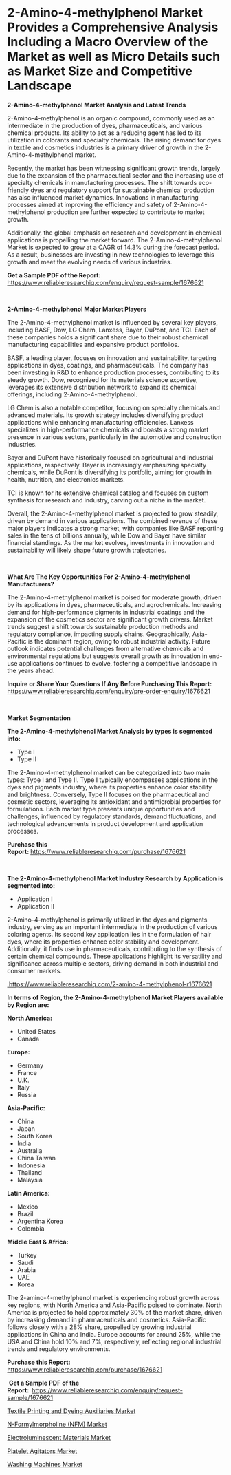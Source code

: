<p><h1>2-Amino-4-methylphenol Market Provides a Comprehensive Analysis Including a Macro Overview of the Market as well as Micro Details such as Market Size and Competitive Landscape</h1></p><p><strong>2-Amino-4-methylphenol Market Analysis and Latest Trends</strong></p>
<p><p>2-Amino-4-methylphenol is an organic compound, commonly used as an intermediate in the production of dyes, pharmaceuticals, and various chemical products. Its ability to act as a reducing agent has led to its utilization in colorants and specialty chemicals. The rising demand for dyes in textile and cosmetics industries is a primary driver of growth in the 2-Amino-4-methylphenol market.</p><p>Recently, the market has been witnessing significant growth trends, largely due to the expansion of the pharmaceutical sector and the increasing use of specialty chemicals in manufacturing processes. The shift towards eco-friendly dyes and regulatory support for sustainable chemical production has also influenced market dynamics. Innovations in manufacturing processes aimed at improving the efficiency and safety of 2-Amino-4-methylphenol production are further expected to contribute to market growth.</p><p>Additionally, the global emphasis on research and development in chemical applications is propelling the market forward. The 2-Amino-4-methylphenol Market is expected to grow at a CAGR of 14.3% during the forecast period. As a result, businesses are investing in new technologies to leverage this growth and meet the evolving needs of various industries.</p></p>
<p><strong>Get a Sample PDF of the Report:&nbsp;</strong> <a href="https://www.reliableresearchiq.com/enquiry/request-sample/1676621?utm_campaign=104&utm_medium=2&utm_source=Github&utm_content=ia&utm_term=30092024&utm_id=2-amino-4-methylphenol">https://www.reliableresearchiq.com/enquiry/request-sample/1676621</a></p>
<p>&nbsp;</p>
<p><strong>2-Amino-4-methylphenol Major Market Players</strong></p>
<p><p>The 2-Amino-4-methylphenol market is influenced by several key players, including BASF, Dow, LG Chem, Lanxess, Bayer, DuPont, and TCI. Each of these companies holds a significant share due to their robust chemical manufacturing capabilities and expansive product portfolios.</p><p>BASF, a leading player, focuses on innovation and sustainability, targeting applications in dyes, coatings, and pharmaceuticals. The company has been investing in R&D to enhance production processes, contributing to its steady growth. Dow, recognized for its materials science expertise, leverages its extensive distribution network to expand its chemical offerings, including 2-Amino-4-methylphenol.</p><p>LG Chem is also a notable competitor, focusing on specialty chemicals and advanced materials. Its growth strategy includes diversifying product applications while enhancing manufacturing efficiencies. Lanxess specializes in high-performance chemicals and boasts a strong market presence in various sectors, particularly in the automotive and construction industries.</p><p>Bayer and DuPont have historically focused on agricultural and industrial applications, respectively. Bayer is increasingly emphasizing specialty chemicals, while DuPont is diversifying its portfolio, aiming for growth in health, nutrition, and electronics markets.</p><p>TCI is known for its extensive chemical catalog and focuses on custom synthesis for research and industry, carving out a niche in the market.</p><p>Overall, the 2-Amino-4-methylphenol market is projected to grow steadily, driven by demand in various applications. The combined revenue of these major players indicates a strong market, with companies like BASF reporting sales in the tens of billions annually, while Dow and Bayer have similar financial standings. As the market evolves, investments in innovation and sustainability will likely shape future growth trajectories.</p></p>
<p>&nbsp;</p>
<p><strong>What Are The Key Opportunities For 2-Amino-4-methylphenol Manufacturers?</strong></p>
<p><p>The 2-Amino-4-methylphenol market is poised for moderate growth, driven by its applications in dyes, pharmaceuticals, and agrochemicals. Increasing demand for high-performance pigments in industrial coatings and the expansion of the cosmetics sector are significant growth drivers. Market trends suggest a shift towards sustainable production methods and regulatory compliance, impacting supply chains. Geographically, Asia-Pacific is the dominant region, owing to robust industrial activity. Future outlook indicates potential challenges from alternative chemicals and environmental regulations but suggests overall growth as innovation in end-use applications continues to evolve, fostering a competitive landscape in the years ahead.</p></p>
<p><strong>Inquire or Share Your Questions If Any Before Purchasing This Report:</strong> <a href="https://www.reliableresearchiq.com/enquiry/pre-order-enquiry/1676621?utm_campaign=104&utm_medium=2&utm_source=Github&utm_content=ia&utm_term=30092024&utm_id=2-amino-4-methylphenol">https://www.reliableresearchiq.com/enquiry/pre-order-enquiry/1676621</a></p>
<p>&nbsp;</p>
<p><strong>Market Segmentation</strong></p>
<p><strong>The 2-Amino-4-methylphenol Market Analysis by types is segmented into:</strong></p>
<p><ul><li>Type I</li><li>Type II</li></ul></p>
<p><p>The 2-Amino-4-methylphenol market can be categorized into two main types: Type I and Type II. Type I typically encompasses applications in the dyes and pigments industry, where its properties enhance color stability and brightness. Conversely, Type II focuses on the pharmaceutical and cosmetic sectors, leveraging its antioxidant and antimicrobial properties for formulations. Each market type presents unique opportunities and challenges, influenced by regulatory standards, demand fluctuations, and technological advancements in product development and application processes.</p></p>
<p><strong>Purchase this Report:&nbsp;</strong><a href="https://www.reliableresearchiq.com/purchase/1676621?utm_campaign=104&utm_medium=2&utm_source=Github&utm_content=ia&utm_term=30092024&utm_id=2-amino-4-methylphenol">https://www.reliableresearchiq.com/purchase/1676621</a></p>
<p>&nbsp;</p>
<p><strong>The 2-Amino-4-methylphenol Market Industry Research by Application is segmented into:</strong></p>
<p><ul><li>Application I</li><li>Application II</li></ul></p>
<p><p>2-Amino-4-methylphenol is primarily utilized in the dyes and pigments industry, serving as an important intermediate in the production of various coloring agents. Its second key application lies in the formulation of hair dyes, where its properties enhance color stability and development. Additionally, it finds use in pharmaceuticals, contributing to the synthesis of certain chemical compounds. These applications highlight its versatility and significance across multiple sectors, driving demand in both industrial and consumer markets.</p></p>
<p><a href="https://www.reliableresearchiq.com/2-amino-4-methylphenol-r1676621?utm_campaign=104&utm_medium=2&utm_source=Github&utm_content=ia&utm_term=30092024&utm_id=2-amino-4-methylphenol">&nbsp;https://www.reliableresearchiq.com/2-amino-4-methylphenol-r1676621</a></p>
<p><strong>In terms of Region, the 2-Amino-4-methylphenol Market Players available by Region are:</strong></p>
<p>
    <p> <strong> North America: </strong>
        <ul>
            <li>United States</li>
            <li>Canada</li>
        </ul>
        </p> 
    <p> <strong> Europe: </strong>
        <ul>
            <li>Germany</li>
            <li>France</li>
            <li>U.K.</li>
            <li>Italy</li>
            <li>Russia</li>
        </ul>
        </p> 
    <p> <strong> Asia-Pacific: </strong>
        <ul>
            <li>China</li>
            <li>Japan</li>
            <li>South Korea</li>
            <li>India</li>
            <li>Australia</li>
            <li>China Taiwan</li>
            <li>Indonesia</li>
            <li>Thailand</li>
            <li>Malaysia</li>
        </ul>
        </p> 
    <p> <strong> Latin America: </strong>
        <ul>
            <li>Mexico</li>
            <li>Brazil</li>
            <li>Argentina Korea</li>
            <li>Colombia</li>
        </ul>
        </p> 
    <p> <strong> Middle East & Africa: </strong>
        <ul>
            <li>Turkey</li>
            <li>Saudi</li>
            <li>Arabia</li>
            <li>UAE</li>
            <li>Korea</li>
        </ul>
    </p>
    </p>
<p><p>The 2-amino-4-methylphenol market is experiencing robust growth across key regions, with North America and Asia-Pacific poised to dominate. North America is projected to hold approximately 30% of the market share, driven by increasing demand in pharmaceuticals and cosmetics. Asia-Pacific follows closely with a 28% share, propelled by growing industrial applications in China and India. Europe accounts for around 25%, while the USA and China hold 10% and 7%, respectively, reflecting regional industrial trends and regulatory environments.</p></p>
<p><strong>Purchase this Report: </strong><a href="https://www.reliableresearchiq.com/purchase/1676621?utm_campaign=104&utm_medium=2&utm_source=Github&utm_content=ia&utm_term=30092024&utm_id=2-amino-4-methylphenol">https://www.reliableresearchiq.com/purchase/1676621</a></p>
<p>&nbsp;<strong>Get a Sample PDF of the Report:&nbsp;&nbsp;</strong><a href="https://www.reliableresearchiq.com/enquiry/request-sample/1676621?utm_campaign=104&utm_medium=2&utm_source=Github&utm_content=ia&utm_term=30092024&utm_id=2-amino-4-methylphenol">https://www.reliableresearchiq.com/enquiry/request-sample/1676621</a></p>
<p><strong></strong></p>
<p><p><a href="https://github.com/ardellegief/Market-Research-Report-List-1/blob/main/textile-printing-and-dyeing-auxiliaries-market.md?utm_campaign=104&utm_medium=2&utm_source=Github&utm_content=ia&utm_term=30092024&utm_id=2-amino-4-methylphenol">Textile Printing and Dyeing Auxiliaries Market</a></p><p><a href="https://github.com/darientvns/Market-Research-Report-List-1/blob/main/n-formylmorpholine-nfm-market.md?utm_campaign=104&utm_medium=2&utm_source=Github&utm_content=ia&utm_term=30092024&utm_id=2-amino-4-methylphenol">N-Formylmorpholine (NFM) Market</a></p><p><a href="https://issuu.com/reportprime-2/docs/electroluminescent-materials-market_f795c35f476b4b?utm_campaign=104&utm_medium=2&utm_source=Github&utm_content=ia&utm_term=30092024&utm_id=2-amino-4-methylphenol">Electroluminescent Materials Market</a></p><p><a href="https://www.linkedin.com/pulse/future-platelet-agitators-market-global-forecast-trends-2024-07qae?utm_campaign=104&utm_medium=2&utm_source=Github&utm_content=ia&utm_term=30092024&utm_id=2-amino-4-methylphenol">Platelet Agitators Market</a></p><p><a href="https://www.linkedin.com/pulse/washing-machines-market2024-2031-industry-insights-investment-plhfc?utm_campaign=104&utm_medium=2&utm_source=Github&utm_content=ia&utm_term=30092024&utm_id=2-amino-4-methylphenol">Washing Machines Market</a></p></p>